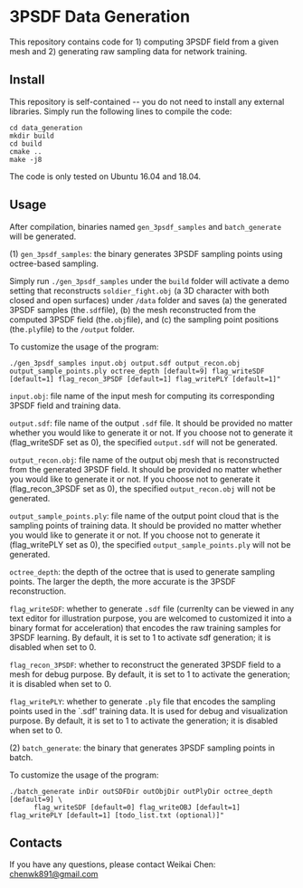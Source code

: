 # 3PSDF Data Generation
 
This repository contains code for 1) computing 3PSDF field from a given mesh and 2) generating raw sampling data for network training.



## Install

This repository is self-contained -- you do not need to install any external libraries. 
Simply run the following lines to compile the code:

  ```
  cd data_generation
  mkdir build
  cd build
  cmake ..
  make -j8
  ```

The code is only tested on Ubuntu 16.04 and 18.04.


## Usage


After compilation, binaries named `gen_3psdf_samples` and `batch_generate` will be generated.

(1) `gen_3psdf_samples`: the binary generates 3PSDF sampling points using octree-based sampling. 

Simply run `./gen_3psdf_samples` under the `build` folder will activate a demo setting that reconstructs `soldier_fight.obj` (a 3D character with both closed and open surfaces) under `/data` folder and saves (a) the generated 3PSDF samples (the`.sdf`file), (b) the mesh reconstructed from the computed 3PSDF field (the`.obj`file), and (c) the sampling point positions (the`.ply`file) to the `/output` folder.

To customize the usage of the program:

```
./gen_3psdf_samples input.obj output.sdf output_recon.obj output_sample_points.ply octree_depth [default=9] flag_writeSDF [default=1] flag_recon_3PSDF [default=1] flag_writePLY [default=1]"
```

`input.obj`: file name of the input mesh for computing its corresponding 3PSDF field and training data. 

`output.sdf`: file name of the output `.sdf` file. It should be provided no matter whether you would like to generate it or not. If you choose not to generate it (flag_writeSDF set as 0), the specified `output.sdf` will not be generated.

`output_recon.obj`: file name of the output obj mesh that is reconstructed from the generated 3PSDF field. It should be provided no matter whether you would like to generate it or not. If you choose not to generate it (flag_recon_3PSDF set as 0), the specified `output_recon.obj` will not be generated.

`output_sample_points.ply`: file name of the output point cloud that is the sampling points of training data. It should be provided no matter whether you would like to generate it or not. If you choose not to generate it (flag_writePLY set as 0), the specified `output_sample_points.ply` will not be generated.

`octree_depth`: the depth of the octree that is used to generate sampling points. The larger the depth, the more accurate is the 3PSDF reconstruction.

`flag_writeSDF`: whether to generate `.sdf` file (currenlty can be viewed in any text editor for illustration purpose, you are welcomed to customized it into a binary format for acceleration) that encodes the raw training samples for 3PSDF learning. By default, it is set to 1 to activate sdf generation; it is disabled when set to 0. 

`flag_recon_3PSDF`: whether to reconstruct the generated 3PSDF field to a mesh for debug purpose. By default, it is set to 1 to activate the generation; it is disabled when set to 0. 

`flag_writePLY`: whether to generate `.ply` file that encodes the sampling points used in the `.sdf' training data. It is used for debug and visualization purpose. By default, it is set to 1 to activate the generation; it is disabled when set to 0. 


(2) `batch_generate`: the binary that generates 3PSDF sampling points in batch. 


To customize the usage of the program:

```
./batch_generate inDir outSDFDir outObjDir outPlyDir octree_depth [default=9] \
      flag_writeSDF [default=0] flag_writeOBJ [default=1] flag_writePLY [default=1] [todo_list.txt (optional)]"
```


## Contacts

If you have any questions, please contact Weikai Chen: <chenwk891@gmail.com>

